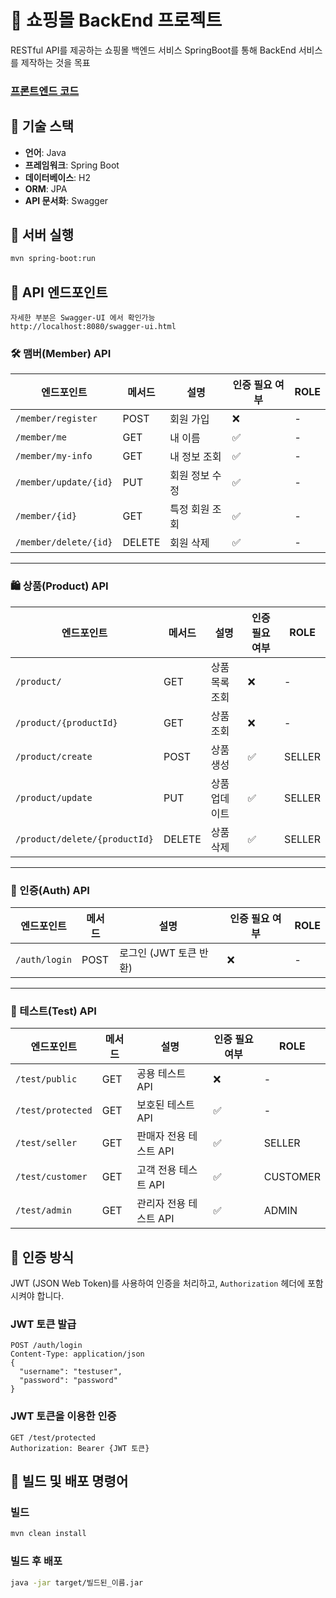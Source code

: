 # 📌 쇼핑몰 BackEnd 프로젝트

RESTful API를 제공하는 쇼핑몰 백엔드 서비스
SpringBoot를 통해 BackEnd 서비스를 제작하는 것을 목표

### [프론트엔드 코드](https://github.com/asa9874/shoppingmall-frontend)

## 📌 기술 스택

- **언어**: Java
- **프레임워크**: Spring Boot
- **데이터베이스**: H2
- **ORM**: JPA
- **API 문서화**: Swagger

## 📍 서버 실행

```sh
mvn spring-boot:run
```

## 📍 API 엔드포인트
```
자세한 부분은 Swagger-UI 에서 확인가능 
http://localhost:8080/swagger-ui.html
```

### 🛠 맴버(Member) API
| 엔드포인트 | 메서드 | 설명 | 인증 필요 여부 | ROLE |
|------------|--------|------|------|------|
| `/member/register` | POST | 회원 가입 | ❌ | - |
| `/member/me` | GET | 내 이름| ✅ | - |
| `/member/my-info` | GET | 내 정보 조회 | ✅ | - |
| `/member/update/{id}` | PUT | 회원 정보 수정 | ✅ | - |
| `/member/{id}` | GET | 특정 회원 조회 | ✅ | - |
| `/member/delete/{id}` | DELETE | 회원 삭제 | ✅ | - |

---
### 🛍 상품(Product) API
| 엔드포인트 | 메서드 | 설명 | 인증 필요 여부 | ROLE |
|------------|--------|------|------|--------|
| `/product/` | GET | 상품 목록 조회 | ❌ | - |
| `/product/{productId}` | GET | 상품 조회 | ❌ | - |
| `/product/create` | POST | 상품 생성 | ✅ | SELLER |
| `/product/update` | PUT | 상품 업데이트 | ✅ | SELLER |
| `/product/delete/{productId}` | DELETE | 상품 삭제 | ✅ | SELLER |

---
### 🔑 인증(Auth) API
| 엔드포인트 | 메서드 | 설명 | 인증 필요 여부 | ROLE |
|------------|--------|------|------|--------|
| `/auth/login` | POST | 로그인 (JWT 토큰 반환) | ❌ | - |

---
### 🧪 테스트(Test) API 
| 엔드포인트 | 메서드 | 설명 | 인증 필요 여부 | ROLE |
|------------|--------|------|------|--------|
| `/test/public` | GET | 공용 테스트 API | ❌ | - |
| `/test/protected` | GET | 보호된 테스트 API | ✅ | - |
| `/test/seller` | GET | 판매자 전용 테스트 API | ✅ | SELLER |
| `/test/customer` | GET | 고객 전용 테스트 API | ✅ | CUSTOMER |
| `/test/admin` | GET | 관리자 전용 테스트 API | ✅ | ADMIN |


## 📌 인증 방식

JWT (JSON Web Token)를 사용하여 인증을 처리하고,
`Authorization` 헤더에 포함시켜야 합니다.

### JWT 토큰 발급
```http
POST /auth/login
Content-Type: application/json
{
  "username": "testuser",
  "password": "password"
}
```

### JWT 토큰을 이용한 인증

```http
GET /test/protected
Authorization: Bearer {JWT 토큰}
```

## 📌 빌드 및 배포 명령어
### 빌드
```sh
mvn clean install
```
### 빌드 후 배포
```sh
java -jar target/빌드된_이름.jar
```